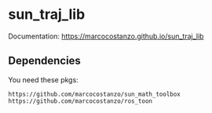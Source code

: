 # sun_traj_lib

Documentation: https://marcocostanzo.github.io/sun_traj_lib

## Dependencies
You need these pkgs:

```
https://github.com/marcocostanzo/sun_math_toolbox
https://github.com/marcocostanzo/ros_toon
```
